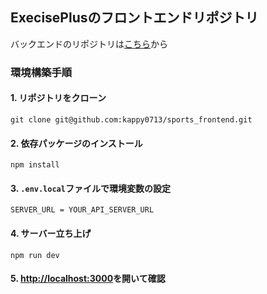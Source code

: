 ## ExecisePlusのフロントエンドリポジトリ

バックエンドのリポジトリは[こちら](https://github.com/kappy0713/sports_backend)から

### 環境構築手順
#### 1. リポジトリをクローン
```
git clone git@github.com:kappy0713/sports_frontend.git
```
#### 2. 依存パッケージのインストール
```
npm install
```
#### 3. `.env.local`ファイルで環境変数の設定
```env
SERVER_URL = YOUR_API_SERVER_URL
```
#### 4. サーバー立ち上げ
```
npm run dev
```
#### 5. [http://localhost:3000](http://localhost:3000)を開いて確認
